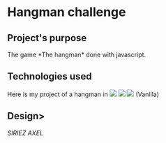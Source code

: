 <h1>Hangman challenge</h1>

<h2>Project's purpose</h2>
The game *The hangman* done with javascript.

<h2>Technologies used</h2>
<p>
Here is my project of a hangman in
<img src="https://img.shields.io/badge/HTML-brightgreen">
<img src="https://img.shields.io/badge/SASS-red">
<img src="https://img.shields.io/badge/Javascript-blue"> (Vanilla)
</p>

<h2>Design></h2>

                                                       
*SIRIEZ AXEL*
